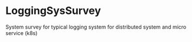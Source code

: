 # LoggingSysSurvey
System survey for typical logging system for distributed system and micro service (k8s)
